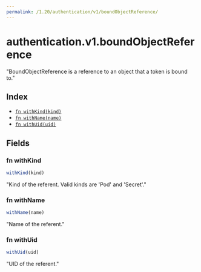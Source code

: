 ```yaml
---
permalink: /1.20/authentication/v1/boundObjectReference/
---
```


# authentication.v1.boundObjectReference

"BoundObjectReference is a reference to an object that a token is bound to."

## Index

* [`fn withKind(kind)`](#fn-withkind)
* [`fn withName(name)`](#fn-withname)
* [`fn withUid(uid)`](#fn-withuid)

## Fields

### fn withKind

```ts
withKind(kind)
```

"Kind of the referent. Valid kinds are 'Pod' and 'Secret'."

### fn withName

```ts
withName(name)
```

"Name of the referent."

### fn withUid

```ts
withUid(uid)
```

"UID of the referent."